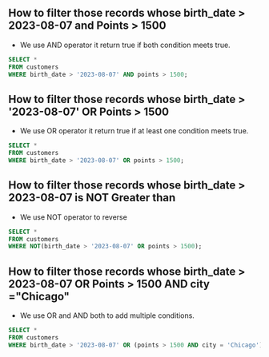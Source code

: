 ## How to filter those records whose birth_date > 2023-08-07 and Points > 1500
 - We use AND operator it return true if both condition meets true.
 ```sql
 SELECT *  
 FROM customers 
 WHERE birth_date > '2023-08-07' AND points > 1500;
 ``` 

## How to filter those records whose birth_date > '2023-08-07' OR Points > 1500

 - We use OR operator it return true if at least one condition meets true.
 ```sql 
 SELECT *  
 FROM customers 
 WHERE birth_date > '2023-08-07' OR points > 1500;
 ```
 
## How to filter those records whose birth_date > 2023-08-07 is NOT Greater than

 - We use NOT operator to reverse
 ```sql
 SELECT *  
 FROM customers 
 WHERE NOT(birth_date > '2023-08-07' OR points > 1500);
 ```

## How to filter those records whose birth_date > 2023-08-07 OR Points > 1500 AND city ="Chicago"

 - We use OR and AND both to add multiple conditions.
 ```sql
 SELECT * 
 FROM customers 
 WHERE birth_date > '2023-08-07' OR (points > 1500 AND city = 'Chicago');
 ```